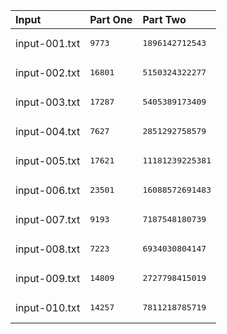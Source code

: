 | Input | Part One | Part Two |
|:---|:---|:---|
|input-001.txt|<pre>9773</pre>|<pre>1896142712543</pre>|
|input-002.txt|<pre>16801</pre>|<pre>5150324322277</pre>|
|input-003.txt|<pre>17287</pre>|<pre>5405389173409</pre>|
|input-004.txt|<pre>7627</pre>|<pre>2851292758579</pre>|
|input-005.txt|<pre>17621</pre>|<pre>11181239225381</pre>|
|input-006.txt|<pre>23501</pre>|<pre>16088572691483</pre>|
|input-007.txt|<pre>9193</pre>|<pre>7187548180739</pre>|
|input-008.txt|<pre>7223</pre>|<pre>6934030804147</pre>|
|input-009.txt|<pre>14809</pre>|<pre>2727798415019</pre>|
|input-010.txt|<pre>14257</pre>|<pre>7811218785719</pre>|